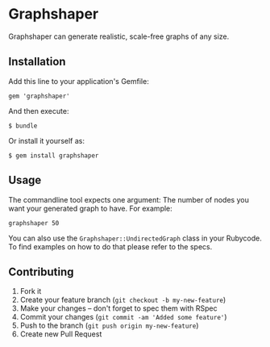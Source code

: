 # Graphshaper

Graphshaper can generate realistic, scale-free graphs of any size.

## Installation

Add this line to your application's Gemfile:

    gem 'graphshaper'

And then execute:

    $ bundle

Or install it yourself as:

    $ gem install graphshaper

## Usage

The commandline tool expects one argument: The number of nodes you want your generated graph to have. For example:

    graphshaper 50

You can also use the `Graphshaper::UndirectedGraph` class in your Rubycode. To find examples on how to do that please refer to the specs.

## Contributing

1. Fork it
2. Create your feature branch (`git checkout -b my-new-feature`)
3. Make your changes – don't forget to spec them with RSpec
4. Commit your changes (`git commit -am 'Added some feature'`)
5. Push to the branch (`git push origin my-new-feature`)
6. Create new Pull Request
